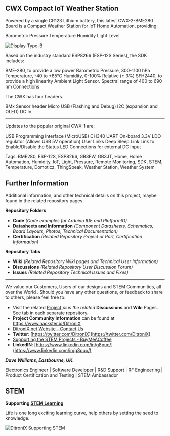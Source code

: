 ## CWX Compact IoT Weather Station

Powered by a single CR123 Lithium battery, this latest CWX-2-BME280 Board is a Compact Weather Station for IoT Home Automation, providing:

Barometric Pressure
Temperature
Humidity
Light Level

![Display-Type-B](https://ditronix.net/wp-content/uploads/2022/12/CWX-2-ESP8266-BME280-Board-2212-202-Battery-USB.jpg?raw=true)

Based on the industry standard ESP8266 (ESP-12S Series), the SDK includes:

BME-280, to provide a low power
Barometric Pressure, 300-1100 hPa
Temperature, -40 to +85°C
Humidity, 0-100% Relative (± 3%)
SFH2440, to provide a high linearity Ambient Light Sensor.
Spectral range of 400 to 690 nm
Connections

The CWX has four headers.

BMx Sensor header
Micro USB (Flashing and Debug)
I2C (expansion and OLED)
DC In

---

Updates to the popular original CWX-1 are:

USB Programming Interface (MicroUSB)
CH340 UART
On-board 3.3V LDO regulator (Allows USB 5V operation)
User Links
Deep Sleep Link
Link to Enable/Disable the Status LED
Connections for external DC Input


Tags: BME280, ESP-12S, ESP8266, GB3FW, GB3JT, Home, Home Automation, Humidity, IoT, Light, Pressure, Remote Monitoring, SDK, STEM, Temperature, Domoticz, ThingSpeak, Weather Station, Weather System


## **Further Information**

Additional information, and other technical details on this project, maybe found in the related repository pages.

**Repository Folders**

 - **Code** *(Code examples for Arduino  IDE and PlatformIO)*
 -  **Datasheets and Information** *(Component Datasheets, Schematics, Board Layouts, Photos, Technical Documentation)*
 - **Certification** *(Related Repository Project or Part, Certification Information)*

**Repository Tabs**

 - **Wiki** *(Related Repository Wiki pages and Technical User Information)*
 - **Discussions** *(Related Repository User Discussion Forum)*
 - **Issues** *(Related Repository Technical Issues and Fixes)*

***

We value our Customers, Users of our designs and STEM Communities, all over the World . Should you have any other questions, or feedback to share to others, please feel free to:

* Visit the related [Project](https://github.com/DitroniX?tab=repositories) *plus the related* **Discussions** and **Wiki** Pages.  See tab in each separate repository.
* **Project Community Information** can be found at https://www.hackster.io/DitroniX
* [DitroniX.net Website - Contact Us](https://ditronix.net/contact/)
* **Twitter**: [https://twitter.com/DitroniX](https://twitter.com/DitroniX)
* [Supporting the STEM Projects - BuyMeACoffee](https://www.buymeacoffee.com/DitroniX)
*  **LinkedIN**: [https://www.linkedin.com/in/g8puo/](https://www.linkedin.com/in/g8puo/)

***Dave Williams, Eastbourne, UK.***

Electronics Engineer | Software Developer | R&D Support | RF Engineering | Product Certification and Testing | STEM Ambassador

## STEM

**Supporting [STEM Learning](https://www.stem.org.uk/)**

Life is one long exciting learning curve, help others by setting the seed to knowledge.

![DitroniX Supporting STEM](https://hackster.imgix.net/uploads/attachments/1606838/stem_ambassador_-_100_volunteer_badge_edxfxlrfbc1_bjdqharfoe1_xbqi2KUcri.png?auto=compress%2Cformat&w=540&fit=max)
